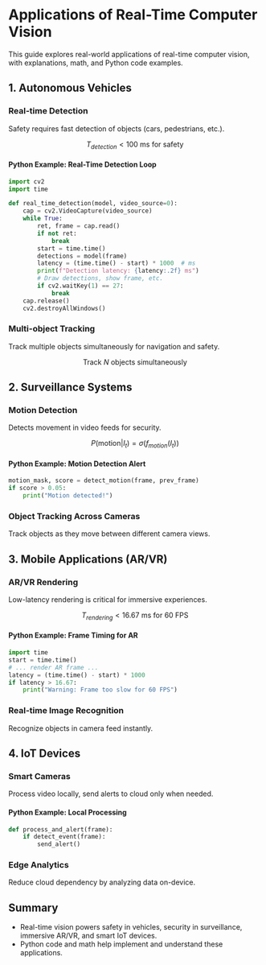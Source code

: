 # Applications of Real-Time Computer Vision

This guide explores real-world applications of real-time computer vision, with explanations, math, and Python code examples.

## 1. Autonomous Vehicles

### Real-time Detection
Safety requires fast detection of objects (cars, pedestrians, etc.).

```math
T_{detection} < 100 \text{ ms for safety}
```

#### Python Example: Real-Time Detection Loop
```python
import cv2
import time

def real_time_detection(model, video_source=0):
    cap = cv2.VideoCapture(video_source)
    while True:
        ret, frame = cap.read()
        if not ret:
            break
        start = time.time()
        detections = model(frame)
        latency = (time.time() - start) * 1000  # ms
        print(f"Detection latency: {latency:.2f} ms")
        # Draw detections, show frame, etc.
        if cv2.waitKey(1) == 27:
            break
    cap.release()
    cv2.destroyAllWindows()
```

### Multi-object Tracking
Track multiple objects simultaneously for navigation and safety.

```math
\text{Track } N \text{ objects simultaneously}
```

## 2. Surveillance Systems

### Motion Detection
Detects movement in video feeds for security.

```math
P(\text{motion}|I_t) = \sigma(f_{motion}(I_t))
```

#### Python Example: Motion Detection Alert
```python
motion_mask, score = detect_motion(frame, prev_frame)
if score > 0.05:
    print("Motion detected!")
```

### Object Tracking Across Cameras
Track objects as they move between different camera views.

## 3. Mobile Applications (AR/VR)

### AR/VR Rendering
Low-latency rendering is critical for immersive experiences.

```math
T_{rendering} < 16.67 \text{ ms for 60 FPS}
```

#### Python Example: Frame Timing for AR
```python
import time
start = time.time()
# ... render AR frame ...
latency = (time.time() - start) * 1000
if latency > 16.67:
    print("Warning: Frame too slow for 60 FPS")
```

### Real-time Image Recognition
Recognize objects in camera feed instantly.

## 4. IoT Devices

### Smart Cameras
Process video locally, send alerts to cloud only when needed.

#### Python Example: Local Processing
```python
def process_and_alert(frame):
    if detect_event(frame):
        send_alert()
```

### Edge Analytics
Reduce cloud dependency by analyzing data on-device.

## Summary
- Real-time vision powers safety in vehicles, security in surveillance, immersive AR/VR, and smart IoT devices.
- Python code and math help implement and understand these applications. 